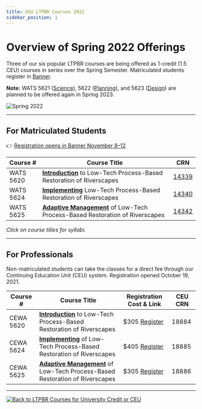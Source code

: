 ```yaml
---
title: USU LTPBR Courses 2022
sidebar_position: 1
---
```


# Overview of Spring 2022 Offerings

Three of our six popular LTPBR courses are being offered as 1-credit (1.5 CEU) courses in series over the Spring Semester. Matriculated students register in [Banner](http://banner.usu.edu).

**Note:** WATS 5621 ([Science](/workshops/2021/USU/WATS-5621/)), 5622 ([Planning](/workshops/2021/USU/WATS-5622/)), and 5623 ([Design](/workshops/2021/USU/WATS-5623/)) are planned to be offered again in Spring 2023.

![Spring 2022](/img/courses/Spring2022.png)

---

## For Matriculated Students

👉 [Registration opens in Banner November 8–12](https://catalog.usu.edu/content.php?catoid=12&navoid=26239&)

| Course #   | Course Title                                                                                                             | CRN                                                                                                                                                   |
|------------|--------------------------------------------------------------------------------------------------------------------------|-------------------------------------------------------------------------------------------------------------------------------------------------------|
| WATS 5620  | **[Introduction](/workshops/2022/USU/WATS-5620/)** to Low-Tech Process-Based Restoration of Riverscapes                  | [14339](https://ssb.banner.usu.edu/zprod/bwckschd.p_disp_detail_sched?term_in=202220&crn_in=14339)                                                   |
| WATS 5624  | **[Implementing](/workshops/2022/USU/WATS-5624/)** Low-Tech Process-Based Restoration of Riverscapes                     | [14340](https://ssb.banner.usu.edu/zprod/bwckschd.p_disp_detail_sched?term_in=202220&crn_in=14340)                                                   |
| WATS 5625  | **[Adaptive Management](/workshops/2022/USU/WATS-5625/)** of Low-Tech Process-Based Restoration of Riverscapes           | [14342](https://ssb.banner.usu.edu/zprod/bwckschd.p_disp_detail_sched?term_in=202220&crn_in=14342)                                                   |

_Click on course titles for syllabi._

---

## For Professionals

Non-matriculated students can take the classes for a direct fee through our Continuing Education Unit (CEU) system. Registration opened October 19, 2021.

| Course #   | Course Title                                                                                                             | Registration Cost & Link                                                                                                                             | CEU CRN |
|------------|--------------------------------------------------------------------------------------------------------------------------|-------------------------------------------------------------------------------------------------------------------------------------------------------|---------|
| CEWA 5620  | **[Introduction](/workshops/2022/USU/WATS-5620/)** to Low-Tech Process-Based Restoration of Riverscapes                  | $305 [Register](https://www.usu.edu/ais/ceu/register/?term=202220&crns=18884)                                                                         | 18884   |
| CEWA 5624  | **[Implementing](/workshops/2022/USU/WATS-5624/)** of Low-Tech Process-Based Restoration of Riverscapes                  | $405 [Register](https://www.usu.edu/ais/ceu/register/?term=202220&crns=18885)                                                                         | 18885   |
| CEWA 5625  | **[Adaptive Management](/workshops/2022/USU/WATS-5625/)** of Low-Tech Process-Based Restoration of Riverscapes           | $305 [Register](https://www.usu.edu/ais/ceu/register/?term=202220&crns=18886)                                                                         | 18886   |

---

[![Back to LTPBR Courses for University Credit or CEU](/img/sponsors/USU.png)](/workshops/uni#professional-continuing-education-units)

